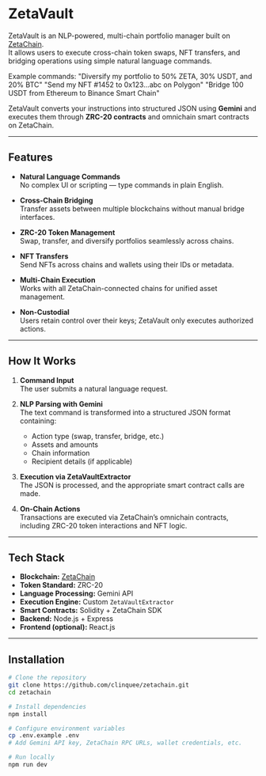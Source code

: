 # ZetaVault

ZetaVault is an NLP-powered, multi-chain portfolio manager built on [ZetaChain](https://www.zetachain.com).  
It allows users to execute cross-chain token swaps, NFT transfers, and bridging operations using simple natural language commands.

Example commands:
"Diversify my portfolio to 50% ZETA, 30% USDT, and 20% BTC"
"Send my NFT #1452 to 0x123...abc on Polygon"
"Bridge 100 USDT from Ethereum to Binance Smart Chain"


ZetaVault converts your instructions into structured JSON using **Gemini** and executes them through **ZRC-20 contracts** and omnichain smart contracts on ZetaChain.

---

## Features

- **Natural Language Commands**  
  No complex UI or scripting — type commands in plain English.

- **Cross-Chain Bridging**  
  Transfer assets between multiple blockchains without manual bridge interfaces.

- **ZRC-20 Token Management**  
  Swap, transfer, and diversify portfolios seamlessly across chains.

- **NFT Transfers**  
  Send NFTs across chains and wallets using their IDs or metadata.

- **Multi-Chain Execution**  
  Works with all ZetaChain-connected chains for unified asset management.

- **Non-Custodial**  
  Users retain control over their keys; ZetaVault only executes authorized actions.

---

## How It Works

1. **Command Input**  
   The user submits a natural language request.

2. **NLP Parsing with Gemini**  
   The text command is transformed into a structured JSON format containing:
   - Action type (swap, transfer, bridge, etc.)
   - Assets and amounts
   - Chain information
   - Recipient details (if applicable)

3. **Execution via ZetaVaultExtractor**  
   The JSON is processed, and the appropriate smart contract calls are made.

4. **On-Chain Actions**  
   Transactions are executed via ZetaChain’s omnichain contracts, including ZRC-20 token interactions and NFT logic.

---

## Tech Stack

- **Blockchain:** [ZetaChain](https://www.zetachain.com)
- **Token Standard:** ZRC-20
- **Language Processing:** Gemini API
- **Execution Engine:** Custom `ZetaVaultExtractor`
- **Smart Contracts:** Solidity + ZetaChain SDK
- **Backend:** Node.js + Express
- **Frontend (optional):** React.js

---

## Installation

```bash
# Clone the repository
git clone https://github.com/clinquee/zetachain.git
cd zetachain

# Install dependencies
npm install

# Configure environment variables
cp .env.example .env
# Add Gemini API key, ZetaChain RPC URLs, wallet credentials, etc.

# Run locally
npm run dev
